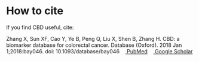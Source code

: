 # How to cite

If you find CBD useful, cite:

Zhang X, Sun XF, Cao Y, Ye B, Peng Q, Liu X, Shen B, Zhang H. CBD: a biomarker database for colorectal cancer. Database (Oxford). 2018 Jan 1;2018:bay046. doi: 10.1093/database/bay046&nbsp;&nbsp;&nbsp;
<a href="https://pubmed.ncbi.nlm.nih.gov/29846545/" target="_blank"><i class="fa fa-external-link" aria-hidden="true"></i>&nbsp;PubMed</a>&nbsp;&nbsp;&nbsp;
<a href="https://scholar.google.com/scholar?q=CBD:%20a%20biomarker%20database%20for%20colorectal%20cancer" target="_blank"><i class="fa fa-external-link" aria-hidden="true"></i>&nbsp;Google Scholar</a>